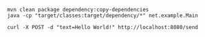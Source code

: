         mvn clean package dependency:copy-dependencies
        java -cp "target/classes:target/dependency/*" net.example.Main

        curl -X POST -d "text=Hello World!" http://localhost:8080/send
